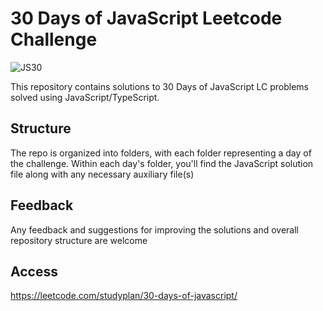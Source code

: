 # 30 Days of JavaScript Leetcode Challenge

![JS30](https://github.com/aliramazanov/js-30-lc/assets/29664851/97036d57-456e-4647-8b48-df462bad4920)

This repository contains solutions to 30 Days of JavaScript LC problems solved using JavaScript/TypeScript.

## Structure

The repo is organized into folders, with each folder representing a day of the challenge. Within each day's folder, you'll find the JavaScript solution file along with any necessary auxiliary file(s)

## Feedback

Any feedback and suggestions for improving the solutions and overall repository structure are welcome

## Access

https://leetcode.com/studyplan/30-days-of-javascript/
